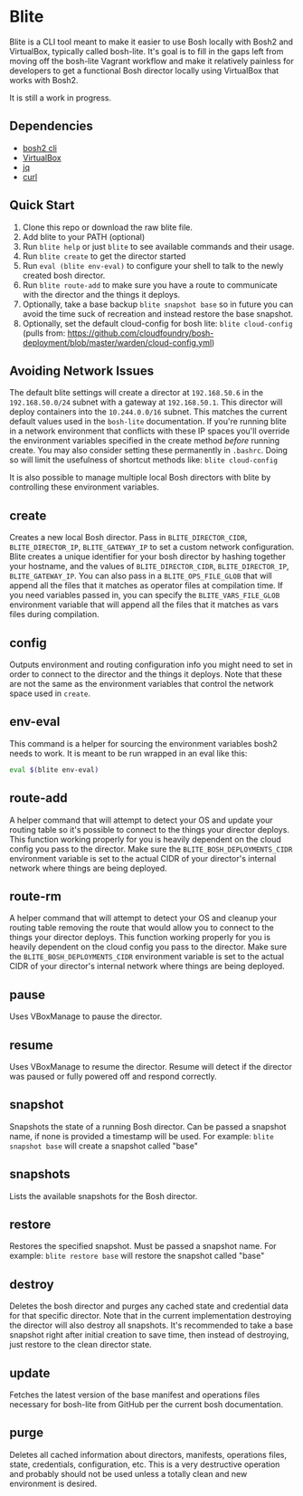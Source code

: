 # Blite
Blite is a CLI tool meant to make it easier to use Bosh locally with Bosh2 and VirtualBox, typically called bosh-lite. 
It's goal is to fill in the gaps left from moving off the bosh-lite Vagrant workflow and make it relatively painless for developers
to get a functional Bosh director locally using VirtualBox that works with Bosh2.

It is still a work in progress.

## Dependencies
  - [bosh2 cli](https://bosh.io/docs/cli-v2.html#install)
  - [VirtualBox](https://virtualbox.org)
  - [jq](https://stedolan.github.io/jq/)
  - [curl](https://curl.haxx.se/)

## Quick Start
 1. Clone this repo or download the raw blite file.
 1. Add blite to your PATH (optional)
 1. Run `blite help` or just `blite` to see available commands and their usage.
 1. Run `blite create` to get the director started
 1. Run `eval (blite env-eval)` to configure your shell to talk to the newly created bosh director.
 1. Run `blite route-add` to make sure you have a route to communicate with the director and the things it deploys.
 1. Optionally, take a base backup `blite snapshot base` so in future you can avoid the time suck of recreation and instead restore the base snapshot.
 1. Optionally, set the default cloud-config for bosh lite: `blite cloud-config` (pulls from: https://github.com/cloudfoundry/bosh-deployment/blob/master/warden/cloud-config.yml)
  
## Avoiding Network Issues
The default blite settings will create a director at `192.168.50.6` in the `192.168.50.0/24` subnet with a gateway 
at `192.168.50.1`. This director will deploy containers into the `10.244.0.0/16` subnet. This matches the current default
values used in the `bosh-lite` documentation. If you're running blite in a network environment that conflicts with these 
IP spaces you'll override the environment variables specified in the create method _before_ running create. You may also 
consider setting these permanently in `.bashrc`. Doing so will limit the usefulness of shortcut methods like: `blite cloud-config`

It is also possible to manage multiple local Bosh directors with blite by controlling these environment variables.
 
## create
Creates a new local Bosh director. Pass in `BLITE_DIRECTOR_CIDR`, `BLITE_DIRECTOR_IP`, `BLITE_GATEWAY_IP` to set a custom network configuration.
Blite creates a unique identifier for your bosh director by hashing together your hostname, and the values of `BLITE_DIRECTOR_CIDR`, 
`BLITE_DIRECTOR_IP`, `BLITE_GATEWAY_IP`. You can also pass in a `BLITE_OPS_FILE_GLOB` that will append all the files that it matches as operator files 
at compilation time. If you need variables passed in, you can specify the `BLITE_VARS_FILE_GLOB` environment variable that will append all the files that 
it matches as vars files during compilation.

## config
Outputs environment and routing configuration info you might need to set in order to connect to the director and the things it deploys.
Note that these are not the same as the environment variables that control the network space used in `create`.

## env-eval
This command is a helper for sourcing the environment variables bosh2 needs to work. It is meant to be run wrapped in an eval like this:

```bash
eval $(blite env-eval)

```

## route-add
A helper command that will attempt to detect your OS and update your routing table so it's possible to connect to the 
things your director deploys. This function working properly for you is heavily dependent on the cloud config you pass 
to the director. Make sure the `BLITE_BOSH_DEPLOYMENTS_CIDR` environment variable is set to the actual CIDR of your 
director's internal network where things are being deployed.

## route-rm
A helper command that will attempt to detect your OS and cleanup your routing table removing the route that would allow 
you to connect to the things your director deploys. This function working properly for you is heavily dependent on the 
cloud config you pass to the director. Make sure the `BLITE_BOSH_DEPLOYMENTS_CIDR` environment variable is set to the 
actual CIDR of your director's internal network where things are being deployed.

## pause
Uses VBoxManage to pause the director.

## resume
Uses VBoxManage to resume the director. Resume will detect if the director was paused or fully powered off and respond 
correctly.

## snapshot
Snapshots the state of a running Bosh director. Can be passed a snapshot name, if none is provided a timestamp will be used.
For example: `blite snapshot base` will create a snapshot called "base"

## snapshots
Lists the available snapshots for the Bosh director.

## restore
Restores the specified snapshot. Must be passed a snapshot name.
For example: `blite restore base` will restore the snapshot called "base"

## destroy
Deletes the bosh director and purges any cached state and credential data for that specific director. Note that in the
current implementation destroying the director will also destroy all snapshots. It's recommended to take a base snapshot
right after initial creation to save time, then instead of destroying, just restore to the clean director state.

## update
Fetches the latest version of the base manifest and operations files necessary for bosh-lite from GitHub per the current bosh documentation.

## purge
Deletes all cached information about directors, manifests, operations files, state, credentials, configuration, etc. This
is a very destructive operation and probably should not be used unless a totally clean and new environment is desired.
